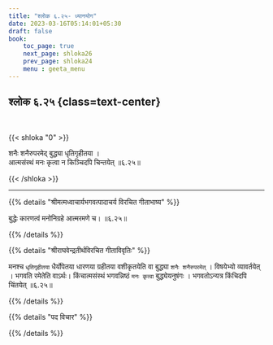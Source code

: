 ```yaml
---
title: "श्लोक ६.२५- ध्यानयोग"
date: 2023-03-16T05:14:01+05:30
draft: false
book:
    toc_page: true
    next_page: shloka26
    prev_page: shloka24
    menu : geeta_menu
---
```




## श्लोक ६.२५ {class=text-center}

<br/>

{{< shloka  "0"  >}}

शनैः शनैरुपरमेद् बुद्ध्या धृतिगृहीतया ।  
आत्मसंस्थं मनः कृत्वा न किञ्चिदपि चिन्तयेत् ॥६.२५॥

{{< /shloka >}}

---


{{% details "श्रीमत्मध्वाचार्यभगवत्पादाचर्य विरचित  गीताभाष्य" %}}

बुद्धेः कारणत्वं मनोनिग्रहे आत्मरमणे च। ॥६.२५॥

{{% /details %}}



{{% details "श्रीराघवेन्द्रतीर्थविरचित गीताविवृतिः" %}}

मनश्च `धृतिगृहीतया` धैर्योपेतया धारणया ग्रहीतया वशीकृतयेति वा
बुद्ध्या `शनैः शनैरुपरमेत्‌` । विषयेभ्यो व्यावर्तयेत्‌ । भगवति रमेतेति वाऽर्थः।
किंचात्मसंस्थं भगवन्निष्ठं `मनः कृत्वा` बुद्ध्येयनुषंगः । भगवतोऽन्यत्र किंचिदपि
चिंतयेत्‌ ॥६.२५॥


{{% /details %}}



{{% details "पद विचार" %}}


{{% /details %}}

